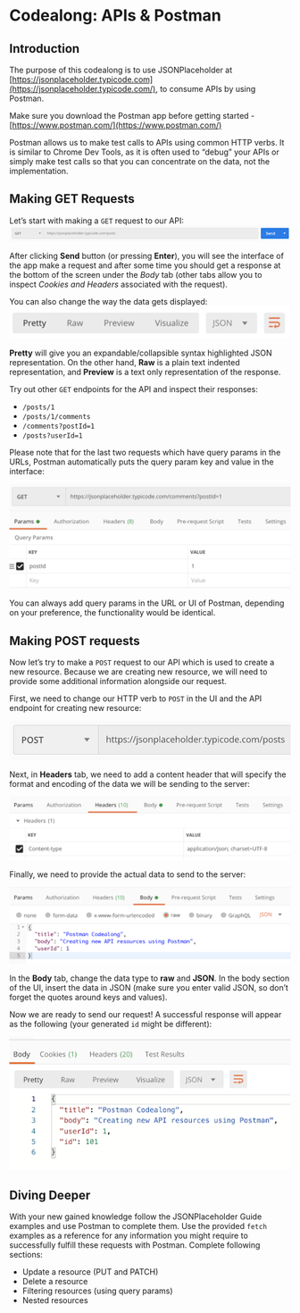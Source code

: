 # Codealong: APIs & Postman

## Introduction
The purpose of this codealong is to use JSONPlaceholder at [https://jsonplaceholder.typicode.com](https://jsonplaceholder.typicode.com/), to consume APIs by using Postman.

Make sure you download the Postman app before getting started - [https://www.postman.com/](https://www.postman.com/)

Postman allows us to make test calls to APIs using common HTTP verbs. It is similar to Chrome Dev Tools, as it is often used to “debug” your APIs or simply make test calls so that you can concentrate on the data, not the implementation.

## Making GET Requests
Let’s start with making a `GET` request to our API:
![GET Request](./1_making_get_requests.png)

After clicking **Send** button (or pressing **Enter**), you will see the interface of the app make a request and after some time you should get a response at the bottom of the screen under the _Body_ tab (other tabs allow you to inspect _Cookies and Headers_ associated with the request).

You can also change the way the data gets displayed:
![Changing Data](./2_changing_data_form_display.png)

**Pretty** will give you an expandable/collapsible syntax highlighted JSON representation. On the other hand, **Raw** is a plain text indented representation, and **Preview** is a text only representation of the response.

Try out other `GET` endpoints for the API and inspect their responses:

- `/posts/1`
- `/posts/1/comments`
- `/comments?postId=1`
- `/posts?userId=1`

Please note that for the last two requests which have query params in the URLs, Postman automatically puts the query param key and value in the interface:

![Query Parameters](./3_query_parameters.png)

You can always add query params in the URL or UI of Postman, depending on your preference, the functionality would be identical.

## Making POST requests
Now let’s try to make a `POST` request to our API which is used to create a new resource. Because we are creating new resource, we will need to provide some additional information alongside our request.

First, we need to change our HTTP verb to `POST` in the UI and the API endpoint for creating new resource:

![POST Request](./4_making_post_requests.png)

Next, in **Headers** tab, we need to add a content header that will specify the format and encoding of the data we will be sending to the server:

![Changing Headers](./5_changing_headers.png)

Finally, we need to provide the actual data to send to the server:

![Actual Data](./6_actual%20data.png)

In the **Body** tab, change the data type to **raw** and **JSON**. In the body section of the UI, insert the data in JSON (make sure you enter valid JSON, so don’t forget the quotes around keys and values).

Now we are ready to send our request! A successful response will appear as the following (your generated `id` might be different):

![Generated ID](./7_generated_id.png)

## Diving Deeper
With your new gained knowledge follow the JSONPlaceholder Guide examples and use Postman to complete them. Use the provided `fetch` examples as a reference for any information you might require to successfully fulfill these requests with Postman. Complete following sections:

- Update a resource (PUT and PATCH)
- Delete a resource
- Filtering resources (using query params)
- Nested resources